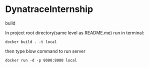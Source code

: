 # DynatraceInternship

build

In project root directory(same level as README.me) run in terminal: 

```
docker build . -t local
```

then type blow command to run server

```
docker run -d -p 8080:8080 local 
```
